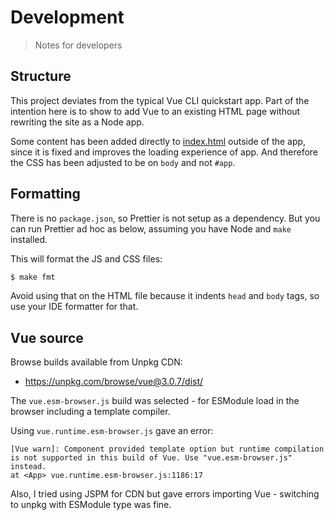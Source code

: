 # Development
> Notes for developers


## Structure

This project deviates from the typical Vue CLI quickstart app. Part of the intention here is to show to add Vue to an existing HTML page without rewriting the site as a Node app.

Some content has been added directly to [index.html](/index.html) outside of the app, since it is fixed and improves the loading experience of app. And therefore the CSS has been adjusted to be on `body` and not `#app`.


## Formatting

There is no `package.json`, so Prettier is not setup as a dependency. But you can run Prettier ad hoc as below, assuming you have Node and `make` installed.

This will format the JS and CSS files:

```sh
$ make fmt
```

Avoid using that on the HTML file because it indents `head` and `body` tags, so use your IDE formatter for that.


## Vue source

Browse builds available from Unpkg CDN:

- https://unpkg.com/browse/vue@3.0.7/dist/

The `vue.esm-browser.js` build was selected - for ESModule load in the browser including a template compiler.

Using `vue.runtime.esm-browser.js` gave an error:

    [Vue warn]: Component provided template option but runtime compilation is not supported in this build of Vue. Use "vue.esm-browser.js" instead.
    at <App> vue.runtime.esm-browser.js:1186:17

Also, I tried using JSPM for CDN but gave errors importing Vue - switching to unpkg with ESModule type was fine.
